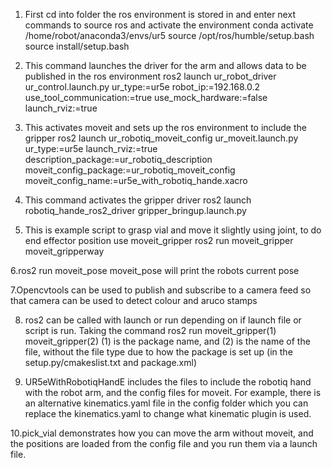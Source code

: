1. First cd into folder the ros environment is stored in and enter next commands to source ros and activate the environment
conda activate /home/robot/anaconda3/envs/ur5
source /opt/ros/humble/setup.bash
source install/setup.bash 

2. This command launches the driver for the arm and allows data to be published in the ros environment
ros2 launch ur_robot_driver ur_control.launch.py ur_type:=ur5e robot_ip:=192.168.0.2 use_tool_communication:=true use_mock_hardware:=false launch_rviz:=true

3. This activates moveit and sets up the ros environment to include the gripper
ros2 launch ur_robotiq_moveit_config ur_moveit.launch.py ur_type:=ur5e launch_rviz:=true description_package:=ur_robotiq_description moveit_config_package:=ur_robotiq_moveit_config moveit_config_name:=ur5e_with_robotiq_hande.xacro

4. This command activates the gripper driver
ros2 launch robotiq_hande_ros2_driver gripper_bringup.launch.py

5. This is example script to grasp vial and move it slightly using joint, to do end effector position use moveit_gripper 
ros2 run moveit_gripper moveit_gripperway

6.ros2 run moveit_pose moveit_pose will print the robots current pose

7.Opencvtools can be used to publish and subscribe to a camera feed so that camera can be used to detect colour and aruco stamps

8. ros2 can be called with launch or run depending on if launch file or script is run. Taking the command ros2 run moveit_gripper(1) moveit_gripper(2) (1) is the package name, and (2) is the name of the file, without the file type due to how the package is set up (in the setup.py/cmakeslist.txt and package.xml)

9. UR5eWithRobotiqHandE includes the files to include the robotiq hand with the robot arm, and the config files for moveit. For example, there is an alternative kinematics.yaml file in the config folder which you can replace the kinematics.yaml to change what kinematic plugin is used.

10.pick_vial demonstrates how you can move the arm without moveit, and the positions are loaded from the config file and you run them via a launch file.
